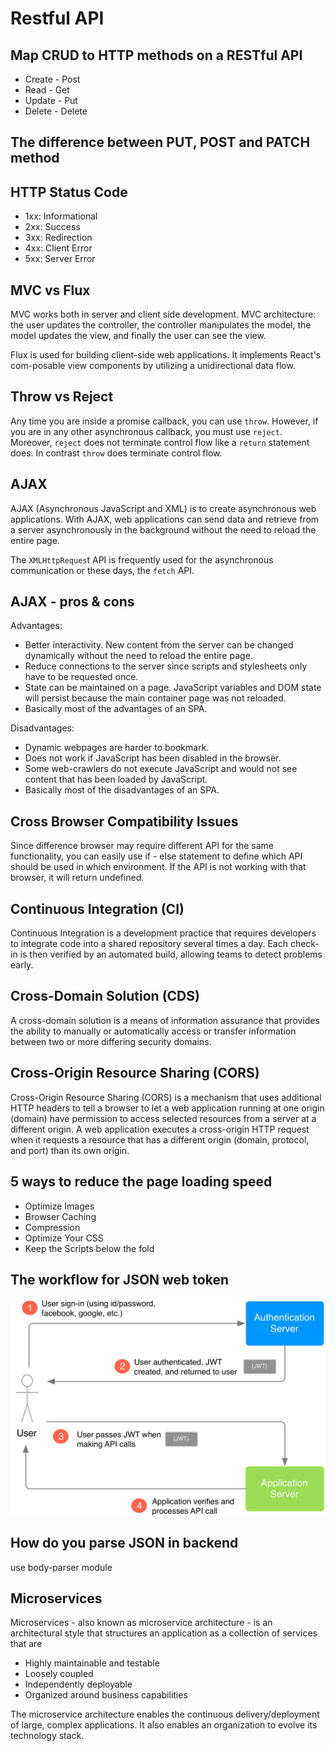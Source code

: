 # Restful API

## Map CRUD to HTTP methods on a RESTful API

* Create - Post
* Read - Get
* Update - Put
* Delete - Delete

## The difference between PUT, POST and PATCH method

## HTTP Status Code

* 1xx: Informational
* 2xx: Success
* 3xx: Redirection
* 4xx: Client Error
* 5xx: Server Error

## MVC vs Flux

MVC works both in server and client side development. MVC architecture: the user updates the controller, the controller manipulates the model, the model updates the view, and finally the user can see the view.

Flux is used for building client-side web applications. It implements React's com-posable view components by utilizing a unidirectional data flow. 

## Throw vs Reject

Any time you are inside a promise callback, you can use `throw`. However, if you are in any other asynchronous callback, you must use `reject`. Moreover, `reject` does not terminate control flow like a `return` statement does. In contrast `throw` does terminate control flow.

## AJAX

AJAX \(Asynchronous JavaScript and XML\) is to create asynchronous web applications. With AJAX, web applications can send data and retrieve from a server asynchronously in the background without the need to reload the entire page. 

The `XMLHttpReques`t API is frequently used for the asynchronous communication or these days, the `fetch` API. 

## AJAX - pros & cons

Advantages:

* Better interactivity. New content from the server can be changed dynamically without the need to reload the entire page. 
* Reduce connections to the server since scripts and stylesheets only have to be requested once. 
* State can be maintained on a page. JavaScript variables and DOM state will persist because the main container page was not reloaded.
* Basically most of the advantages of an SPA.

Disadvantages:

* Dynamic webpages are harder to bookmark.
* Does not work if JavaScript has been disabled in the browser.
* Some web-crawlers do not execute JavaScript and would not see content that has been loaded by JavaScript. 
* Basically most of the disadvantages of an SPA. 

## Cross Browser Compatibility Issues

Since difference browser may require different API for the same functionality, you can easily use if - else statement to define which API should be used in which environment. If the API is not working with that browser, it will return undefined. 

## Continuous Integration \(CI\)

Continuous Integration is a development practice that requires developers to integrate code into a shared repository several times a day. Each check-in is then verified by an automated build, allowing teams to detect problems early. 

## Cross-Domain Solution \(CDS\)

A cross-domain solution is a means of information assurance that provides the ability to manually or automatically access or transfer information between two or more differing security domains. 

## Cross-Origin Resource Sharing \(CORS\)

Cross-Origin Resource Sharing \(CORS\) is a mechanism that uses additional HTTP headers to tell a browser to let a web application running at one origin \(domain\) have permission to access selected resources from a server at a different origin. A web application executes a cross-origin HTTP request when it requests a resource that has a different origin \(domain, protocol, and port\) than its own origin. 

## 5 ways to reduce the page loading speed

* Optimize Images
* Browser Caching 
* Compression
* Optimize Your CSS
* Keep the Scripts below the fold

## The workflow for JSON web token

![](.gitbook/assets/image%20%283%29.png)

## How do you parse JSON in backend

use body-parser module

## Microservices 

Microservices - also known as microservice architecture - is an architectural style that structures an application as a collection of services that are 

* Highly maintainable and testable 
* Loosely coupled
* Independently deployable
* Organized around business capabilities

The microservice architecture enables the continuous delivery/deployment of large, complex applications. It also enables an organization to evolve its technology stack. 



